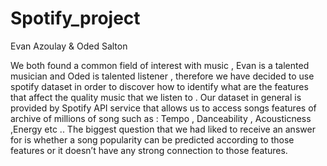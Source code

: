 # Spotify_project


Evan Azoulay & Oded Salton

We both found a common field of interest with music , Evan is a talented musician and
Oded is talented listener , therefore we have decided to use spotify dataset in order to
discover how to identify what are the features that affect the quality music that we listen to .
Our dataset in general is provided by Spotify API service that allows us to access songs
features of archive of millions of song such as : Tempo , Danceability , Acousticness ,Energy
etc ..
The biggest question that we had liked to receive an answer for is whether a song
popularity can be predicted according to those features or it doesn’t have any strong
connection to those features.
